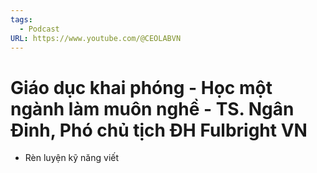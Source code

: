 ```yaml
---
tags:
  - Podcast
URL: https://www.youtube.com/@CEOLABVN
---
```

# Giáo dục khai phóng - Học một ngành làm muôn nghề - TS. Ngân Đinh, Phó chủ tịch ĐH Fulbright VN

- Rèn luyện kỹ năng viết